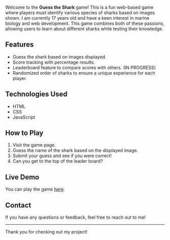 
Welcome to the **Guess the Shark** game! This is a fun web-based game where players must identify various species of sharks based on images shown. I am currently 17 years old and have a keen interest in marine biology and web development. 
This game combines both of these passions, allowing users to learn about different sharks while testing their knowledge.

## Features
- Guess the shark based on images displayed.
- Score tracking with percentage results.
- Leaderboard feature to compare scores with others. (IN PROGRESS) 
- Randomized order of sharks to ensure a unique experience for each player.

## Technologies Used
- HTML
- CSS
- JavaScript

## How to Play
1. Visit the game page.
2. Guess the name of the shark based on the displayed image.
3. Submit your guess and see if you were correct!
4. Can you get to the top of the leader board? 

## Live Demo
You can play the game [here](https://Noobler28.github.io/Shark-Guesser).

## Contact
If you have any questions or feedback, feel free to reach out to me!

---

Thank you for checking out my project!
 